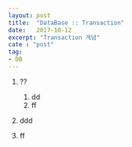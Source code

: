 ```yaml
---
layout: post
title:  "DataBase :: Transaction"
date:   2017-10-12
excerpt: "Transaction 개념"
cate : "post"
tag:
- DB
---
```


1. ??
    1. dd   
    2. ff

2. ddd
3. ff
